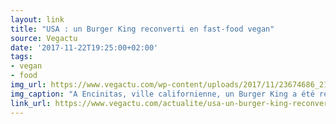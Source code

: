 ```yaml
---
layout: link
title: "USA : un Burger King reconverti en fast-food vegan"
source: Vegactu
date: '2017-11-22T19:25:00+02:00'
tags:
- vegan
- food
img_url: https://www.vegactu.com/wp-content/uploads/2017/11/23674686_2103815926514260_8272405117971090033_o-980x653.jpg
img_caption: "A Encinitas, ville californienne, un Burger King a été repris par une autre enseigne qui continue à servir burgers, frites et milk-shakes. Une seule différence, mais pas des moindres : tout est vegan."
link_url: https://www.vegactu.com/actualite/usa-un-burger-king-reconverti-en-fast-food-vegan-26285/
---
```

